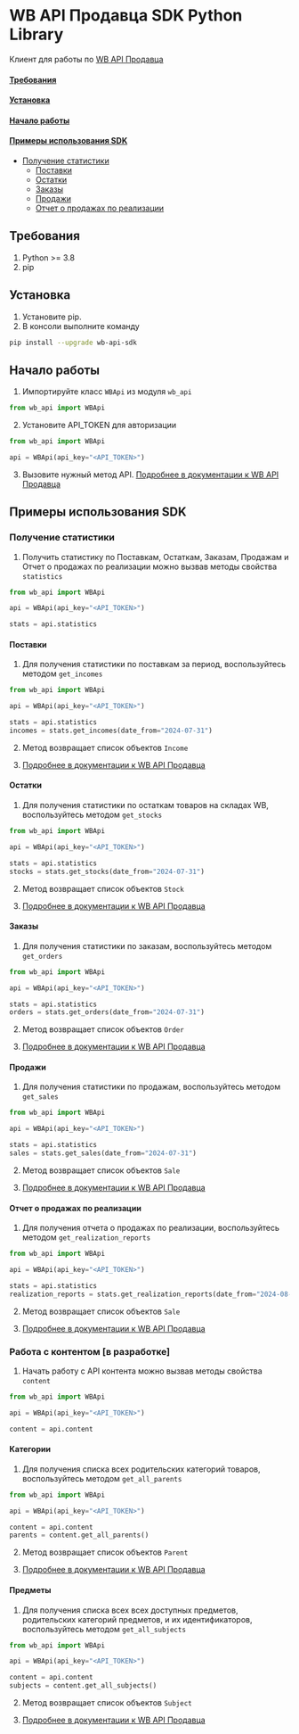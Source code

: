 # WB API Продавца SDK Python Library

Клиент для работы по [WB API Продавца](https://openapi.wildberries.ru/)

#### [Требования](#требования-1)

#### [Установка](#установка-1)

#### [Начало работы](#начало-работы-1)

#### [Примеры использования SDK](#примеры-использования-sdk-1)

- [Получение статистики](#получение-статистики)
  - [Поставки](#поставки)
  - [Остатки](#остатки)
  - [Заказы](#заказы)
  - [Продажи](#продажи)
  - [Отчет о продажах по реализации](#отчет-о-продажах-по-реализации)

## Требования

1. Python >= 3.8
2. pip

## Установка

1. Установите pip.
2. В консоли выполните команду

```bash
pip install --upgrade wb-api-sdk
```

## Начало работы

1. Импортируйте класс `WBApi` из модуля `wb_api`

```python
from wb_api import WBApi
```

2. Установите API_TOKEN для авторизации

```python
from wb_api import WBApi

api = WBApi(api_key="<API_TOKEN>")
```

3. Вызовите нужный метод API. [Подробнее в документации к WB API Продавца](https://openapi.wildberries.ru/)

## Примеры использования SDK

### Получение статистики

1. Получить статистику по Поставкам, Остаткам, Заказам, Продажам и Отчет о продажах по реализации можно вызвав методы свойства `statistics`

```python
from wb_api import WBApi

api = WBApi(api_key="<API_TOKEN>")

stats = api.statistics
```

#### Поставки

1. Для получения статистики по поставкам за период, воспользуйтесь методом `get_incomes`

```python
from wb_api import WBApi

api = WBApi(api_key="<API_TOKEN>")

stats = api.statistics
incomes = stats.get_incomes(date_from="2024-07-31")
```

2. Метод возвращает список объектов `Income`

3. [Подробнее в документации к WB API Продавца](https://openapi.wildberries.ru/statistics/api/ru/#tag/Statistika/paths/~1api~1v1~1supplier~1incomes/get)

#### Остатки

1. Для получения статистики по остаткам товаров на складах WB, воспользуйтесь методом `get_stocks`

```python
from wb_api import WBApi

api = WBApi(api_key="<API_TOKEN>")

stats = api.statistics
stocks = stats.get_stocks(date_from="2024-07-31")
```

2. Метод возвращает список объектов `Stock`

3. [Подробнее в документации к WB API Продавца](https://openapi.wildberries.ru/statistics/api/ru/#tag/Statistika/paths/~1api~1v1~1supplier~1stocks/get)

#### Заказы

1. Для получения статистики по заказам, воспользуйтесь методом `get_orders`

```python
from wb_api import WBApi

api = WBApi(api_key="<API_TOKEN>")

stats = api.statistics
orders = stats.get_orders(date_from="2024-07-31")
```

2. Метод возвращает список объектов `Order`

3. [Подробнее в документации к WB API Продавца](https://openapi.wildberries.ru/statistics/api/ru/#tag/Statistika/paths/~1api~1v1~1supplier~1orders/get)

#### Продажи

1. Для получения статистики по продажам, воспользуйтесь методом `get_sales`

```python
from wb_api import WBApi

api = WBApi(api_key="<API_TOKEN>")

stats = api.statistics
sales = stats.get_sales(date_from="2024-07-31")
```

2. Метод возвращает список объектов `Sale`

3. [Подробнее в документации к WB API Продавца](https://openapi.wildberries.ru/statistics/api/ru/#tag/Statistika/paths/~1api~1v1~1supplier~1sales/get)

#### Отчет о продажах по реализации

1. Для получения отчета о продажах по реализации, воспользуйтесь методом `get_realization_reports`

```python
from wb_api import WBApi

api = WBApi(api_key="<API_TOKEN>")

stats = api.statistics
realization_reports = stats.get_realization_reports(date_from="2024-08-05", date_to="2024-08-06")
```

2. Метод возвращает список объектов `Sale`

3. [Подробнее в документации к WB API Продавца](https://openapi.wildberries.ru/statistics/api/ru/#tag/Statistika/paths/~1api~1v5~1supplier~1reportDetailByPeriod/get)

### Работа с контентом [в разработке]

1. Начать работу с API контента можно вызвав методы свойства `content`

```python
from wb_api import WBApi

api = WBApi(api_key="<API_TOKEN>")

content = api.content
```

#### Категории

1. Для получения списка всех родительских категорий товаров, воспользуйтесь методом `get_all_parents`

```python
from wb_api import WBApi

api = WBApi(api_key="<API_TOKEN>")

content = api.content
parents = content.get_all_parents()
```

2. Метод возвращает список объектов `Parent`

3. [Подробнее в документации к WB API Продавца](https://openapi.wildberries.ru/content/api/ru/#tag/Konfigurator/paths/~1content~1v2~1object~1parent~1all/get)

#### Предметы

1. Для получения списка всех всех доступных предметов, родительских категорий предметов, и их идентификаторов, воспользуйтесь методом `get_all_subjects`

```python
from wb_api import WBApi

api = WBApi(api_key="<API_TOKEN>")

content = api.content
subjects = content.get_all_subjects()
```

2. Метод возвращает список объектов `Subject`

3. [Подробнее в документации к WB API Продавца](https://openapi.wildberries.ru/content/api/ru/#tag/Konfigurator/paths/~1content~1v2~1object~1all/get)
